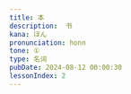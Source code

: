 ```yaml
---
title: 本
description:  书
kana: ほん
pronunciation: honn
tone: ①
type: 名词
pubDate: 2024-08-12 00:00:30
lessonIndex: 2
---
```

